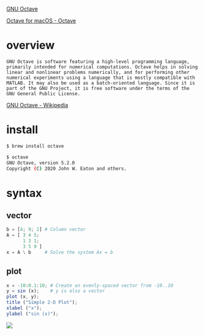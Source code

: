 [GNU Octave](https://www.gnu.org/software/octave/)

[Octave for macOS - Octave](https://wiki.octave.org/Octave_for_macOS)

# overview

```
GNU Octave is software featuring a high-level programming language, primarily intended for numerical computations. Octave helps in solving linear and nonlinear problems numerically, and for performing other numerical experiments using a language that is mostly compatible with MATLAB. It may also be used as a batch-oriented language. Since it is part of the GNU Project, it is free software under the terms of the GNU General Public License.
```

[GNU Octave - Wikipedia](https://en.wikipedia.org/wiki/GNU_Octave)


# install

```sh
$ brew install octave

$ octave
GNU Octave, version 5.2.0
Copyright (C) 2020 John W. Eaton and others.
```

# syntax

## vector

```octave
b = [4; 9; 2] # Column vector
A = [ 3 4 5;
      1 3 1;
      3 5 9 ]
x = A \ b     # Solve the system Ax = b
```

## plot

```octave
x = -10:0.1:10; # Create an evenly-spaced vector from -10..10
y = sin (x);    # y is also a vector
plot (x, y);
title ("Simple 2-D Plot");
xlabel ("x");
ylabel ("sin (x)");
```

![](https://i.gyazo.com/7f55e1e0c3800d910f965d373cdfc11d.png)


